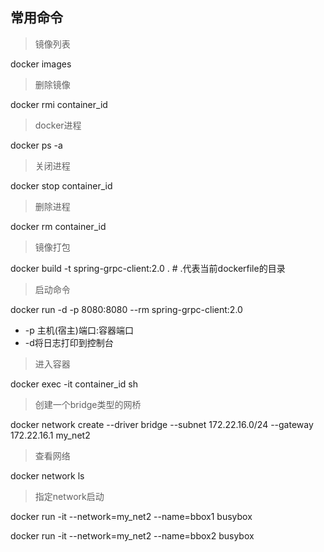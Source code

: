 ## 常用命令

> 镜像列表

docker images

> 删除镜像

docker rmi container_id

>  docker进程

docker ps -a

> 关闭进程

docker stop container_id

> 删除进程

docker rm container_id

> 镜像打包

docker build -t spring-grpc-client:2.0 . # .代表当前dockerfile的目录

> 启动命令

docker run -d -p 8080:8080 --rm spring-grpc-client:2.0
- -p 主机(宿主)端口:容器端口
- -d将日志打印到控制台

> 进入容器

docker exec -it container_id sh

> 创建一个bridge类型的网桥

docker network create --driver bridge --subnet 172.22.16.0/24 --gateway 172.22.16.1 my_net2 

> 查看网络

docker network ls

> 指定network启动

docker run -it --network=my_net2 --name=bbox1 busybox

docker run -it --network=my_net2 --name=bbox2 busybox
